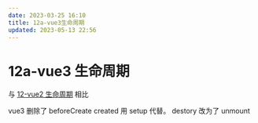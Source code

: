```yaml
---
date: 2023-03-25 16:10
title: 12a-vue3生命周期
updated: 2023-05-13 22:56
---
```




# 12a-vue3 生命周期
与 [12-vue2 生命周期](12-vue2生命周期.md) 相比

vue3 删除了 beforeCreate created 用 setup 代替。
destory 改为了 unmount
